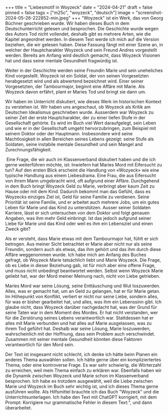 +++
title = "Liebesmotif in Woyzeck"
date = "2024-04-21"
draft = false
pinned = false
tags = ["m25c", "woyzeck", "deutsch"]
image = "screenshot-2024-05-26-222852-min.jpeg"
+++
"Woyzeck" ist ein Werk, das von Georg Büchner geschrieben wurde. Wir haben dieses Buch in dem Deutschunterricht gelesen und besprochen. Die Geschichte wurde wegen des Autors Tod nicht vollendet, deshalb gibt es mehrere Arten, wie die Kapitel angeordnet werden. In diesem Text werde ich mich auf die Version beziehen, die wir gelesen haben. Diese Fassung fängt mit einer Szene an, in welcher der Hauptcharakter Woyzeck und sein Freund Andres vorgestellt werden. Bereits am Anfang wird deutlich gemacht, dass Woyzeck Visionen hat und dass seine mentale Gesundheit fragwürdig ist.

Weiter in der Geschichte werden seine Freundin Marie und sein uneheliches Kind vorgestellt. Woyzeck ist ein Soldat, der von seinen Vorgesetzten herabgesetzt wird und als abwertend bezeichnet wird. Einer seiner Vorgesetzten, der Tambourmajor, beginnt eine Affäre mit Marie. Als Woyzeck davon erfährt, plant er Maries Tod und bringt sie dann um.

Wir haben im Unterricht diskutiert, wie dieses Werk im historischen Kontext zu verstehen ist. Wir haben uns angeschaut, ob Woyzeck als Kritik am Deutschen Idealismus geschrieben wurde. Ausserdem war Woyzeck zu seiner Zeit der erste Hauptcharakter, der zu einer tiefen Stufe in der Gesellschaft gehörte. Es wird im Buch viel Wert daraufgelegt, sein Leben und wie er in der Gesellschaft umgeht hervorzubringen, zum Beispiel mit seinem Doktor oder der Hauptmann. Insbesondere wird seine Machtlosigkeit in allen Bereichen seines Lebens gezeigt: seine Stufe als Soldaten, seine instabile mentale Gesundheit und sein Mangel and Zurechnungsfähigkeit.

 Eine Frage, die wir auch im Klassenverband diskutiert haben und die ich gerne weiterführen möchte, ist: Inwiefern hat Maries Mord mit Eifersucht zu tun? Auf den ersten Blick erscheint die Handlung von «Wozyeck» wie eine typische Handlung aus einem Liebesdrama. Eine Frau, die aus Eifersucht von ihrem Mann umgebracht wird, oft aufgrund einer Affäre. Durchgehend in dem Buch bringt Woyzeck Geld zu Marie, verbringt aber kaum Zeit zu Hause oder mit dem Kind. Dadurch bekommt man das Gefühl, dass es Woyzecks einziges Ziel ist, Geld für seine Familie zu verdienen. Seine Priorität ist seine Familie, und er arbeitet auch mehrere Jobs, um ein gutes Leben für Marie und das Kind zu unterstützen. Ausser seiner Soldaten Karriere, lässt er sich untersuchen von dem Doktor und folgt genauen Angaben, was ihm mehr Geld einbringt. Ist das jedoch aufgrund seiner Liebe für Marie und das Kind oder weil es ihm ein Lebensziel und einen Zweck gibt?

Als er versteht, dass Marie etwas mit dem Tambourmajor hat, fühlt er sich betrogen. Aus meiner Sicht betrachtet er Marie aber nicht nur als seine Freundin, sondern auch als etwas, das ihm gehört und das ihm durch diese Affäre weggenommen wurde. Ich habe mich am Anfang des Buches gefragt, ob Woyzeck Marie tatsächlich liebt und Marie Woyzeck. Die Frage, ob es Liebe in dieser Beziehung gab, ist für mich aber eine offene Frage, und muss nicht unbedingt beantwortet werden. Selbst wenn Woyzeck Marie geliebt hat, war der Mord meiner Meinung nach, nicht von Liebe getrieben.

Maries Mord war seine Lösung, seine Enttäuschung und Wut loszuwerden. Alles, was er gemacht hat, um an Geld zu gelangen, hat er für Marie getan. Im Höhepunkt von Konflikt, verliert er nicht nur seine Liebe, sondern alles, für was er bisher gearbeitet hat, und alles, was ihm ein Lebenssinn gibt. Ich glaube nicht, dass Woyzeck darüber nachgedacht hat, was der Grund für seine Taten war in dem Moment des Mordes. Er hat nicht verstanden, wer für die Zerstörung seines Lebens verantwortlich war. Stattdessen hat er alles mit Marie verbunden und hat alles auf Marie ausgelassen, was zu ihrem Tod geführt hat. Deshalb war seine Lösung, Marie loszuwerden, wahrscheinlich mit der Hoffnung, dass sein Problem auch verschwindet. Zusammen mit seiner mentale Gesundheit könnten diese Faktoren verantwortlich für den Mord sein.

Der Text ist insgesamt nicht schlecht, ich denke ich hätte beim Planen ein anderes Thema auswählen sollen. Ich hätte gerne über ein kompliziertertes Thema, oder eine kontroverse Frage. Es war sehr schwierig, die Wörterzahl zu erreichen, weil mein Thema einfach zu erklären war. Ebenfalls haben wir die Dynamik zwischen Woyzeck und Marie schon im Klassenverband besprochen. Ich habe es trotzdem ausgewählt, weil die Liebe zwischen Marie und Woyzeck im Buch sehr wichtig ist, und ich dieses Thema gerne ausführen wollte. Als Hilfsmittel brauchte ich das Buch "Woyzeck" und die Unterrichtsunterlagen. Ich habe den Text mit ChatGPT korrigiert, mit dem Prompt: Korrigiere nur grammatische Fehler in diesem Text:", und dann überarbeitet.
